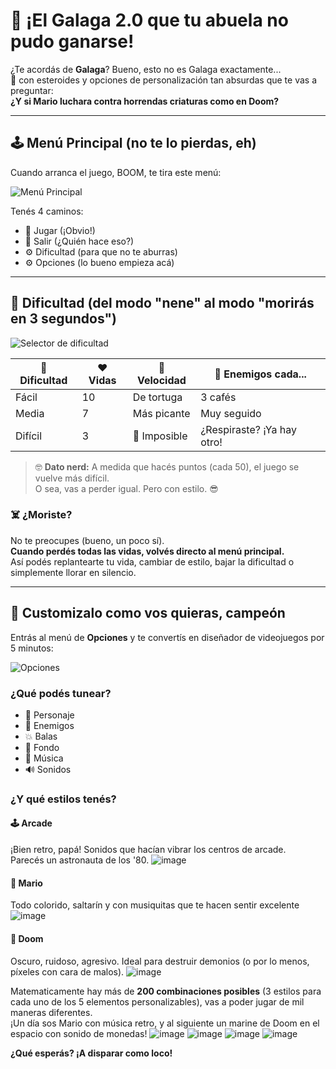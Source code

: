 # 👾 ¡El Galaga 2.0 que tu abuela no pudo ganarse!

¿Te acordás de **Galaga**? Bueno, esto no es Galaga exactamente...  
🧨 con esteroides y opciones de personalización tan absurdas que te vas a preguntar:  
**¿Y si Mario luchara contra horrendas criaturas como en Doom?**

---

## 🕹️ Menú Principal (no te lo pierdas, eh)

Cuando arranca el juego, BOOM, te tira este menú:

![Menú Principal](https://github.com/user-attachments/assets/cca215ba-3742-4aec-a120-39e7539856e4)

Tenés 4 caminos:

- 🔫 Jugar (¡Obvio!)
- 🚪 Salir (¿Quién hace eso?)
- ⚙️ Dificultad (para que no te aburras)
- ⚙️ Opciones (lo bueno empieza acá)

---

## 🎯 Dificultad (del modo "nene" al modo "morirás en 3 segundos")

![Selector de dificultad](https://github.com/user-attachments/assets/3557a9fb-4a50-49b6-ad33-54e83314f685)

| 🧱 Dificultad | ❤️ Vidas | 🐢 Velocidad | 👾 Enemigos cada... |
|--------------|----------|--------------|----------------------|
| Fácil        | 10       | De tortuga   | 3 cafés              |
| Media        | 7        | Más picante  | Muy seguido          |
| Difícil      | 3        | 🐉 Imposible | ¿Respiraste? ¡Ya hay otro! |

> 🤓 **Dato nerd:** A medida que hacés puntos (cada 50), el juego se vuelve más difícil.  
> O sea, vas a perder igual. Pero con estilo. 😎
### ☠️ ¿Moriste?  
No te preocupes (bueno, un poco sí).  
**Cuando perdés todas las vidas, volvés directo al menú principal.**  
Así podés replantearte tu vida, cambiar de estilo, bajar la dificultad o simplemente llorar en silencio.

---

## 🎨 Customizalo como vos quieras, campeón

Entrás al menú de **Opciones** y te convertís en diseñador de videojuegos por 5 minutos:

![Opciones](https://github.com/user-attachments/assets/12d27356-8e77-462b-8033-d80e8085b56f)

### ¿Qué podés tunear?
- 🧍 Personaje
- 👾 Enemigos
- 💥 Balas
- 🌌 Fondo
- 🎵 Música
- 🔊 Sonidos

### ¿Y qué estilos tenés?

#### 🕹️ Arcade
¡Bien retro, papá! Sonidos que hacían vibrar los centros de arcade.  
Parecés un astronauta de los '80.
![image](https://github.com/user-attachments/assets/bcb842f4-b173-455f-bbb1-4926aebdcb9a)


#### 🍄 Mario
Todo colorido, saltarín y con musiquitas que te hacen sentir excelente
![image](https://github.com/user-attachments/assets/06e31a9b-8f37-4ef9-a7f6-3fa9dc608189)

#### 🔫 Doom
Oscuro, ruidoso, agresivo. Ideal para destruir demonios (o por lo menos, píxeles con cara de malos).
![image](https://github.com/user-attachments/assets/004763d0-4736-4d00-872a-367a9b87217a)


Matematicamente hay más de **200 combinaciones posibles** (3 estilos para cada uno de los 5 elementos personalizables), vas a poder jugar de mil maneras diferentes.  
¡Un día sos Mario con música retro, y al siguiente un marine de Doom en el espacio con sonido de monedas!
![image](https://github.com/user-attachments/assets/a0f594f0-5780-4f55-8fb2-38b2891e0603)
![image](https://github.com/user-attachments/assets/87456bb9-90d9-4e79-8dd9-89ed5c84cfa0)
![image](https://github.com/user-attachments/assets/196fc731-589e-47f4-89d2-642ee3abe6a4)
![image](https://github.com/user-attachments/assets/16620b4c-980f-47bf-b5cc-a6ddf7390894)




**¿Qué esperás? ¡A disparar como loco!**
